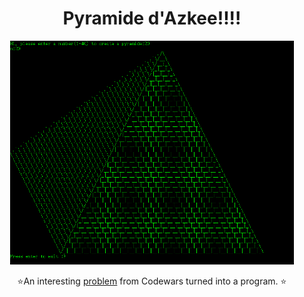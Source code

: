 <h1 align="center">Pyramide d'Azkee!!!!</h1>
<div align="center"> 
<img width="90%" height="90%" src="https://github.com/0DEStyle/C-ASCII-Pyramide-dAzkee/blob/master/exampleN20.png" hspace="20">

⭐An interesting <a href="https://www.codewars.com/kata/63a31f7d66ad15f77d5358b9">problem</a> from Codewars turned into a program. ⭐<br />
